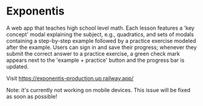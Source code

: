 # Exponentis

A web app that teaches high school level math. Each lesson features a 'key concept' modal explaining the subject, e.g., quadratics, and sets of modals containing a step-by-step example followed by a practice exercise modeled after the example. Users can sign in and save their progress; whenever they submit the correct answer to a practice exercise, a green check mark appears next to the 'example + practice' button and the progress bar is updated.

Visit <https://exponentis-production.up.railway.app/>

Note: it's currently not working on mobile devices. This issue will be fixed as soon as possible!
